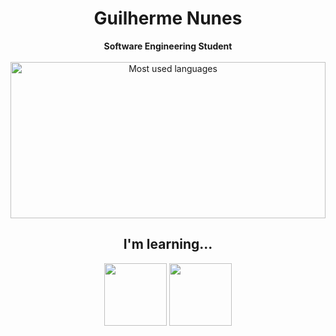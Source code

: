 <h1 align="center"> Guilherme Nunes</h1>
<div align="center">
<b>Software Engineering Student</b>
<br>
<br>
<div>
   <img loading="lazy" height="250em" src="https://github-readme-stats.vercel.app/api/top-langs/?username=Guisnu&layout=compact&langs_count=7&theme=transparent&title_color=4a86d1"  alt="Most used languages" width=100%> 
</div>

<h2> I'm learning...</h2>

<section>
   <img src="https://cdn.jsdelivr.net/npm/logojs@0.0.1/dist/Logo.js" width="100" height="100" />
   <img src="https://cdn.jsdelivr.net/gh/devicons/devicon/icons/go/go-original-wordmark.svg"  width="100" height="100"/>
</section>


